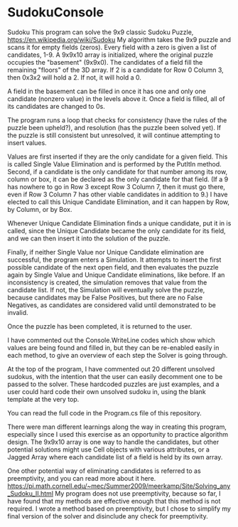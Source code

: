 # SudokuConsole

Sudoku
This program can solve the 9x9 classic Sudoku Puzzle, https://en.wikipedia.org/wiki/Sudoku
My algorithm takes the 9x9 puzzle and scans it for empty fields (zeros). Every field with a zero is given a list of candidates, 1-9. A 9x9x10 array is initialized, where the original puzzle occupies the "basement" (9x9x0). The candidates of a field fill the remaining "floors" of the 3D array. If 2 is a candidate for Row 0 Column 3, then 0x3x2 will hold a 2. If not, it will hold a 0. 

A field in the basement can be filled in once it has one and only one candidate (nonzero value) in the levels above it. 
Once a field is filled, all of its candidates are changed to 0s. 

The program runs a loop that checks for consistency (have the rules of the puzzle been upheld?), and resolution (has the puzzle been solved yet). If the puzzle is still consistent but unresolved, it will continue attempting to insert values.
 
Values are first inserted if they are the only candidate for a given field. This is called Single Value Elimination and is performed by the PutItIn method. 
Second, if a candidate is the only candidate for that number among its row, column or box, it can be declared as the only candidate for that field. (If a 9 has nowhere to go in Row 3 except Row 3 Column 7, then it must go there, even if Row 3 Column 7 has other viable candidates in addition to 9.) I have elected to call this Unique Candidate Elimination, and it can happen by Row, by Column, or by Box.

Whenever Unique Candidate Elimination finds a unique candidate, put it in is called, since the Unique Candidate became the only candidate for its field, and we can then insert it into the solution of the puzzle. 

Finally, if neither Single Value nor Unique Candidate elimination are successful, the program enters a Simulation. It attempts to insert the first possible candidate of the next open field, and then evaluates the puzzle again by Single Value and Unique Candidate eliminations, like before. If an inconsistency is created, the simulation removes that value from the candidate list. If not, the Simulation will eventually solve the puzzle, because candidates may be False Positives, but there are no False Negatives, as candidates are considered valid until demonstrated to be invalid. 

Once the puzzle has been completed, it is returned to the user.

I have commented out the Console.WriteLine codes which show which values are being found and filled in, but they can be re-enabled easily in each method, to give an overview of each step the Solver is going through. 

At the top of the program, I have commented out 20 different unsolved sudokus, with the intention that the user can easily decomment one to be passed to the solver. These hardcoded puzzles are just examples, and a user could hard code their own unsolved sudoku in, using the blank template at the very top. 


You can read the full code in the Program.cs file of this repository.


There were man different learnings along the way in creating this program, especially since I used this exercise as an opportunity to practice algorithm design. The 9x9x10 array is one way to handle the candidates, but other potential solutions might use Cell objects with various attributes, or a Jagged Array where each candidate list of a field is held by its own array. 

One other potential way of eliminating candidates is referred to as preemptivity, and you can read more about it here.
https://pi.math.cornell.edu/~mec/Summer2009/meerkamp/Site/Solving_any_Sudoku_II.html
My program does not use preemptivity, because so far, I have found that my methods are effective enough that this method is not required. I wrote a method based on preemptivity, but I chose to simplify my final version of the solver and disinclude any check for preemptivity.

